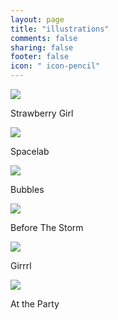```yaml
---
layout: page
title: "illustrations"
comments: false
sharing: false
footer: false
icon: " icon-pencil"
---
```


<div class="illustration">
<img src="/illustrations/images/strawberrygirl.png">
<p>Strawberry Girl</p>
</div>

<div class="illustration">
<img src="/illustrations/images/spacelab.png">
<p>Spacelab</p>
</div>

<div class="illustration">
<img src="/illustrations/images/bubbles.png">
<p>Bubbles</p>
</div>

<div class="illustration">
<img src="/illustrations/images/beforethestorm.png">
<p>Before The Storm</p>
</div>

<div class="illustration">
<img src="/illustrations/images/girrrrrl.png">
<p>Girrrl</p>
</div>

<div class="illustration">
<img src="/illustrations/images/attheparty.png">
<p>At the Party</p>
</div>

